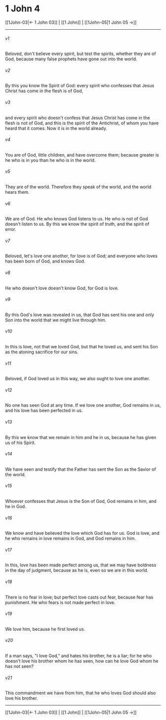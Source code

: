 # 1 John 4

[[1John-03|← 1 John 03]] | [[1 John]] | [[1John-05|1 John 05 →]]
***



###### v1 
Beloved, don't believe every spirit, but test the spirits, whether they are of God, because many false prophets have gone out into the world. 

###### v2 
By this you know the Spirit of God: every spirit who confesses that Jesus Christ has come in the flesh is of God, 

###### v3 
and every spirit who doesn't confess that Jesus Christ has come in the flesh is not of God, and this is the spirit of the Antichrist, of whom you have heard that it comes. Now it is in the world already. 

###### v4 
You are of God, little children, and have overcome them; because greater is he who is in you than he who is in the world. 

###### v5 
They are of the world. Therefore they speak of the world, and the world hears them. 

###### v6 
We are of God. He who knows God listens to us. He who is not of God doesn't listen to us. By this we know the spirit of truth, and the spirit of error. 

###### v7 
Beloved, let's love one another, for love is of God; and everyone who loves has been born of God, and knows God. 

###### v8 
He who doesn't love doesn't know God, for God is love. 

###### v9 
By this God's love was revealed in us, that God has sent his one and only Son into the world that we might live through him. 

###### v10 
In this is love, not that we loved God, but that he loved us, and sent his Son as the atoning sacrifice for our sins. 

###### v11 
Beloved, if God loved us in this way, we also ought to love one another. 

###### v12 
No one has seen God at any time. If we love one another, God remains in us, and his love has been perfected in us. 

###### v13 
By this we know that we remain in him and he in us, because he has given us of his Spirit. 

###### v14 
We have seen and testify that the Father has sent the Son as the Savior of the world. 

###### v15 
Whoever confesses that Jesus is the Son of God, God remains in him, and he in God. 

###### v16 
We know and have believed the love which God has for us. God is love, and he who remains in love remains in God, and God remains in him. 

###### v17 
In this, love has been made perfect among us, that we may have boldness in the day of judgment, because as he is, even so we are in this world. 

###### v18 
There is no fear in love; but perfect love casts out fear, because fear has punishment. He who fears is not made perfect in love. 

###### v19 
We love him, because he first loved us. 

###### v20 
If a man says, "I love God," and hates his brother, he is a liar; for he who doesn't love his brother whom he has seen, how can he love God whom he has not seen? 

###### v21 
This commandment we have from him, that he who loves God should also love his brother.

***
[[1John-03|← 1 John 03]] | [[1 John]] | [[1John-05|1 John 05 →]]
